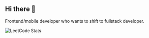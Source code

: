 ## Hi there 👋

Frontend/mobile developer who wants to shift to fullstack developer.

![LeetCode Stats](https://leetcard.jacoblin.cool/ariqaziz?theme=light&font=Poppins&animation=false)
